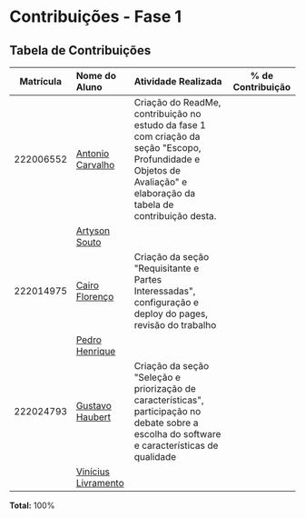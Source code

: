 # Contribuições - Fase 1

## Tabela de Contribuições

| Matrícula | Nome do Aluno                                                                 | Atividade Realizada                                   | % de Contribuição |
| :-------: | :---------------------------------------------------------------------------- | :---------------------------------------------------- | :---------------: |
| 222006552 | [Antonio Carvalho](https://github.com/antonioscarvalho)                      |        Criação do ReadMe, contribuição no estudo da fase 1 com criação da seção "Escopo, Profundidade e Objetos de Avaliação" e elaboração da tabela de contribuição desta.       |             |
|  | [Artyson Souto](https://github.com/Atyrson)                                  |                   |             |
| 222014975 | [Cairo Florenço](https://github.com/CA1RO)                                   |                   Criação da seção "Requisitante e Partes Interessadas", configuração e deploy do pages, revisão do trabalho    |             |
|  | [Pedro Henrique](https://github.com/Stain19)                                 |                |             |
| 222024793 | [Gustavo Haubert](https://github.com/GustavoHaubert)                         | Criação da seção "Seleção e priorização de características", participação no debate sobre a escolha do software e características de qualidade |             |
|  | [Vinícius Livramento](https://github.com/vinialves2020)                      |   |             |

**Total:** 100%
